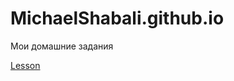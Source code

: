 

# MichaelShabali.github.io
Мои домашние задания

[Lesson](https://michaelshabali.github.io/Lesson/ "Моя гтовая домашка")
